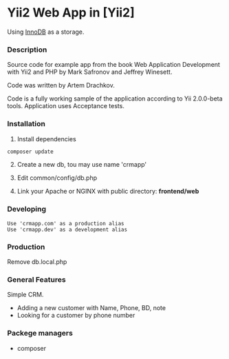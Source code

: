 # Yii2 Web App in [Yii2]

Using [InnoDB](http://www.mysql.com/) as a storage.


### Description
Source code for example app from the book Web Application Development with Yii2 and PHP 
by Mark Safronov and Jeffrey Winesett.

Code was written by Artem Drachkov.

Code is a fully working sample of the application according to Yii 2.0.0-beta tools.
Application uses Acceptance tests.

### Installation
1. Install dependencies
```bash
composer update
```
2. Create a new db, tou may use name 'crmapp'
3. Edit common/config/db.php

4. Link your Apache or NGINX with public directory:
**frontend/web**

### Developing
```
Use 'crmapp.com' as a production alias
Use 'crmapp.dev' as a development alias
```

### Production
Remove db.local.php

### General Features
Simple CRM.
- Adding a new customer with Name, Phone, BD, note
- Looking for a customer by phone number 


### Packege managers
- composer